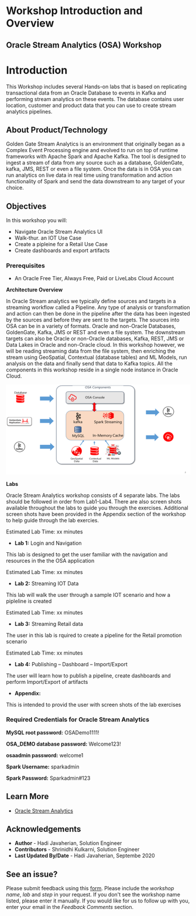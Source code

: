 # Workshop Introduction and Overview #

## Oracle Stream Analytics (OSA) Workshop
# Introduction

This Workshop includes several Hands-on labs that is based on replicating transactional data from an Oracle Database to events in Kafka and performing stream analytics on these events. The database contains user location, customer and product data that you can use to create stream analytics pipelines.

## About Product/Technology
Golden Gate Stream Analytics is an environment that originally began as a Complex Event Processing engine and evolved to run on top of runtime frameworks with Apache Spark and Apache Kafka.  The tool is designed to ingest a stream of data from any source such as a database, GoldenGate, kafka, JMS, REST or even a file system.  Once the data is in OSA you can run analytics on live data in real time using transformation and action functionality of Spark and send the data downstream to any target of your choice.  

## Objectives

In this workshop you will:
* Navigate Oracle Stream Analytics UI
* Walk-thur. an IOT Use Case
* Create a pipleine for a Retail Use Case
* Create dashboards and export artifacts

### Prerequisites

* An Oracle Free Tier, Always Free, Paid or LiveLabs Cloud Account


**Architecture Overview**

In Oracle Stream analytics we typically define sources and targets in a streaming workflow called a Pipeline.  Any type of analysis or transformation and action can then be done in the pipeline after the data has been ingested by the sources and before they are sent to the targets.  The sources into OSA can be in a variety of formats.  Oracle and non-Oracle Databases, GoldenGate, Kafka, JMS or REST and even a file system.  The downstream targets can also be Oracle or non-Oracle databases, Kafka, REST, JMS or Data Lakes in Oracle and non-Oracle cloud.
In this workshop however, we will be reading streaming data from the file system, then enriching the stream using GeoSpatial, Contextual (database tables) and ML Models, run analysis on the data and finally send that data to Kafka topics.  All the components in this workshop reside in a single node instance in Oracle Cloud.

![](./images/osaarchitecture.png)


**Labs**

Oracle Stream Analytics workshop consists of 4 separate labs.  The labs should be followed in order from Lab1-Lab4.  There are also screen shots available throughout the labs to guide you through the exercises.  Additional screen shots have been provided in the Appendix section of the workshop to help guide through the lab exercies.

Estimated Lab Time:  xx minutes

* **Lab 1:** Login and Navigation

This lab is designed to get the user familiar with the navigation and resources in the the OSA application

Estimated Lab Time:  xx minutes

* **Lab 2:** Streaming IOT Data

This lab will walk the user through a sample IOT scenario and how a pipleline is created

Estimated Lab Time:  xx minutes

* **Lab 3:** Streaming Retail data 

The user in this lab is rquired to create a pipeline for the Retail promotion scenario

Estimated Lab Time:  xx minutes

* **Lab 4:** Publishing – Dashboard – Import/Export


The user will learn how to publish a pipeline, create dashboards and perform Import/Export of artifacts

* **Appendix:**

This is intended to provid the user with screen shots of the lab exercises 


### Required Credentials for Oracle Stream Analytics

**MySQL root password:** OSADemo1111!

**OSA_DEMO database password:** Welcome123!

**osaadmin password:** welcome1

**Spark Username:** sparkadmin

**Spark Password:** Sparkadmin#123

## Learn More

* [Oracle Stream Analytics](https://www.oracle.com/middleware/technologies)


## Acknowledgements

* **Author** - Hadi Javaherian, Solution Engineer
* **Contributors** - Shrinidhi Kulkarni, Solution Engineer
* **Last Updated By/Date** - Hadi Javaherian, Septembe 2020

## See an issue?
Please submit feedback using this [form](https://apexapps.oracle.com/pls/apex/f?p=133:1:::::P1_FEEDBACK:1). Please include the *workshop name*, *lab* and *step* in your request.  If you don't see the workshop name listed, please enter it manually. If you would like for us to follow up with you, enter your email in the *Feedback Comments* section.

